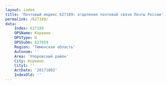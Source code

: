 ```yaml
---
layout: index
title: 'Почтовый индекс 627189: отделение почтовой связи Почты России'
permalink: /627189/
data:
    Index: 627189
    OPSName: Коркино
    OPSType: О
    OPSSubm: 627059
    Region: 'Тюменская область'
    Autonom: ''
    Area: 'Упоровский район'
    City: Коркино
    City1: ''
    ActDate: '20171002'
    IndexOld: ''
---
```

